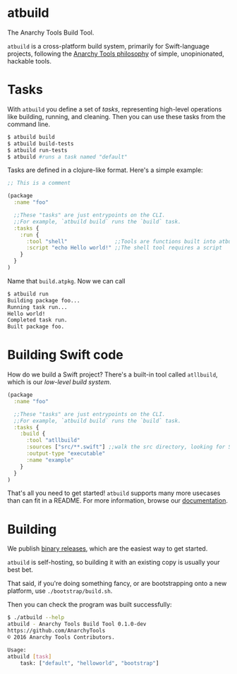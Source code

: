 # atbuild

The Anarchy Tools Build Tool.

`atbuild` is a cross-platform build system, primarily for Swift-language projects, following the [Anarchy Tools philosophy](https://github.com/AnarchyTools/AnarchyTools) of simple, unopinionated, hackable tools.

# Tasks

With `atbuild` you define a set of *tasks*, representing high-level operations like building, running, and cleaning.  Then you can use these tasks from the command line.

```bash
$ atbuild build
$ atbuild build-tests
$ atbuild run-tests
$ atbuild #runs a task named "default"
```


Tasks are defined in a clojure-like format.  Here's a simple example:

```clojure
;; This is a comment

(package
  :name "foo"

  ;;These "tasks" are just entrypoints on the CLI.
  ;;For example, `atbuild build` runs the `build` task.
  :tasks {
    :run {
      :tool "shell"               ;;Tools are functions built into atbuild.
      :script "echo Hello world!" ;;The shell tool requires a script
    }
  }
)
```

Name that `build.atpkg`.  Now we can call 

```bash
$ atbuild run
Building package foo...
Running task run...
Hello world!
Completed task run.
Built package foo.
```

# Building Swift code

How do we build a Swift project?  There's a built-in tool called `atllbuild`, which is our *low-level build system*.

```clojure
(package
  :name "foo"

  ;;These "tasks" are just entrypoints on the CLI.
  ;;For example, `atbuild build` runs the `build` task.
  :tasks {
    :build {
      :tool "atllbuild"
      :sources ["src/**.swift"] ;;walk the src directory, looking for Swift files
      :output-type "executable"
      :name "example"
    }
  }
)
```

That's all you need to get started!  `atbuild` supports many more usecases than can fit in a README.  For more information, browse our [documentation](/docs).

# Building

We publish [binary releases](https://github.com/AnarchyTools/atbuild/releases), which are the easiest way to get started.

`atbuild` is self-hosting, so building it with an existing copy is usually your best bet.

That said, if you're doing something fancy, or are bootstrapping onto a new platform, use `./bootstrap/build.sh`.

Then you can check the program was built successfully:

```bash
$ ./atbuild --help
atbuild - Anarchy Tools Build Tool 0.1.0-dev
https://github.com/AnarchyTools
© 2016 Anarchy Tools Contributors.

Usage:
atbuild [task]
    task: ["default", "helloworld", "bootstrap"]
```
